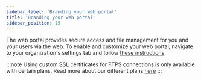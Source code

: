 ```yaml
---
sidebar_label: 'Branding your web portal'
title: 'Branding your web portal'
sidebar_position: 15
---
```

The web portal provides secure access and file management for you and your users via the web. To enable and customize your web portal, navigate to your organization's settings tab and follow [these instructions](../getting-started/organization-settings#web-portal).

:::note
Using custom SSL certificates for FTPS connections is only available with certain plans. Read more about our different plans [here](https://sftptogo.com/pricing)
:::

